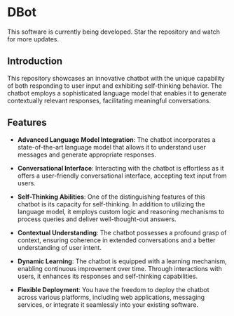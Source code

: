 # DBot

This software is currently being developed. Star the repository and watch for more updates.
  
## Introduction

This repository showcases an innovative chatbot with the unique capability of both responding to user input and exhibiting self-thinking behavior. The chatbot employs a sophisticated language model that enables it to generate contextually relevant responses, facilitating meaningful conversations.

## Features

-   **Advanced Language Model Integration**: The chatbot incorporates a state-of-the-art language model that allows it to understand user messages and generate appropriate responses.
    
-   **Conversational Interface**: Interacting with the chatbot is effortless as it offers a user-friendly conversational interface, accepting text input from users.
    
-   **Self-Thinking Abilities**: One of the distinguishing features of this chatbot is its capacity for self-thinking. In addition to utilizing the language model, it employs custom logic and reasoning mechanisms to process queries and deliver well-thought-out answers.
    
-   **Contextual Understanding**: The chatbot possesses a profound grasp of context, ensuring coherence in extended conversations and a better understanding of user intent.
    
-   **Dynamic Learning**: The chatbot is equipped with a learning mechanism, enabling continuous improvement over time. Through interactions with users, it enhances its responses and self-thinking capabilities.
    
-   **Flexible Deployment**: You have the freedom to deploy the chatbot across various platforms, including web applications, messaging services, or integrate it seamlessly into your existing software.

